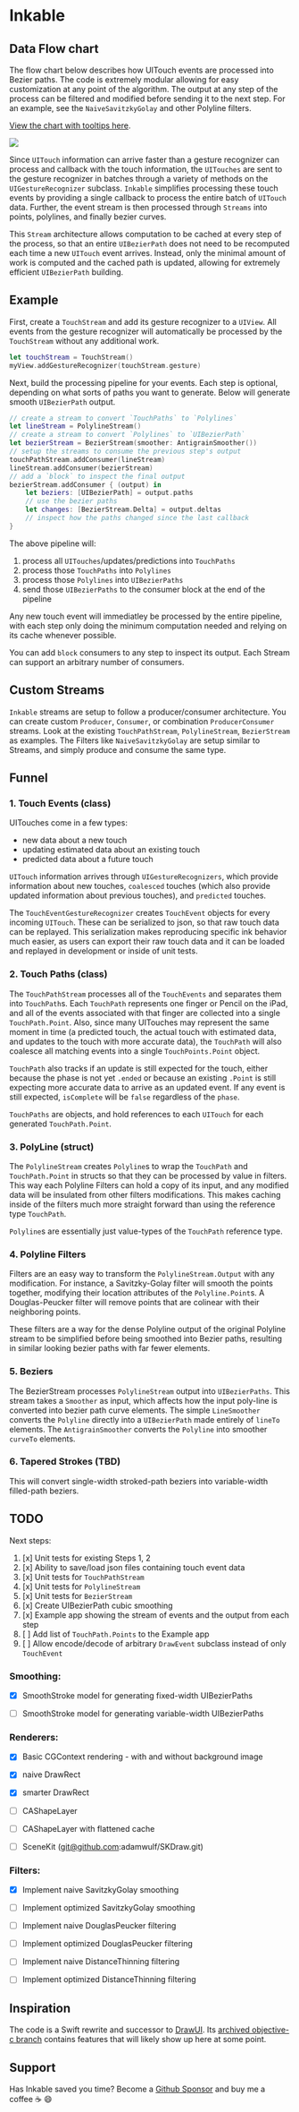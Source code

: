 # Inkable
 
## Data Flow chart
 
The flow chart below describes how UITouch events are processed into Bezier paths. The code is extremely modular
allowing for easy customization at any point of the algorithm. The output at any step of the process can be
filtered and modified before sending it to the next step. For an example, see the `NaiveSavitzkyGolay` and other
Polyline filters. 
 
 <a href='https://adamwulf.github.io/Inkable/'>View the chart with tooltips here</a>.
 
 <a href='https://adamwulf.github.io/Inkable/'><img src='Docs/graph.png'/></a>
 
Since `UITouch` information can arrive faster than a gesture recognizer can process and callback
with the touch information, the `UITouches` are sent to the gesture recognizer in batches through
a variety of methods on the `UIGestureRecognizer` subclass. `Inkable` simplifies processing these
touch events by providing a single callback to process the entire batch of `UITouch` data.
Further, the event stream is then processed through `Streams` into points, polylines, and finally
bezier curves.

This `Stream` architecture allows computation to be cached at every step of the process, so that an
entire `UIBezierPath` does not need to be recomputed each time a new `UITouch` event arrives. Instead,
only the minimal amount of work is computed and the cached path is updated, allowing for extremely
efficient `UIBezierPath` building.

## Example

First, create a `TouchStream` and add its gesture recognizer to a `UIView`. All events from the gesture
recognizer will automatically be processed by the `TouchStream` without any additional work.

```swift
let touchStream = TouchStream()
myView.addGestureRecognizer(touchStream.gesture)
```

Next, build the processing pipeline for your events. Each step is optional, depending on what sorts
of paths you want to generate. Below will generate smooth `UIBezierPath` output.

```swift
// create a stream to convert `TouchPaths` to `Polylines`
let lineStream = PolylineStream()
// create a stream to convert `Polylines` to `UIBezierPath`
let bezierStream = BezierStream(smoother: AntigrainSmoother())
// setup the streams to consume the previous step's output
touchPathStream.addConsumer(lineStream)
lineStream.addConsumer(bezierStream)
// add a `block` to inspect the final output
bezierStream.addConsumer { (output) in
    let beziers: [UIBezierPath] = output.paths
    // use the bezier paths
    let changes: [BezierStream.Delta] = output.deltas
    // inspect how the paths changed since the last callback
}
```

The above pipeline will:

1. process all `UITouches`/updates/predictions into `TouchPaths`
2. process those `TouchPaths` into `Polylines`
3. process those `Polylines` into `UIBezierPaths`
4. send those `UIBezierPaths` to the consumer block at the end of the pipeline

Any new touch event will immediatley be processed by the entire pipeline, with each step
only doing the minimum computation needed and relying on its cache whenever possible.

You can add `block` consumers to any step to inspect its output. Each Stream can support
an arbitrary number of consumers.

## Custom Streams

`Inkable` streams are setup to follow a producer/consumer architecture. You can create custom
`Producer`, `Consumer`, or combination `ProducerConsumer` streams. Look at the existing
`TouchPathStream`, `PolylineStream`, `BezierStream` as examples. The Filters like
`NaiveSavitzkyGolay` are setup similar to Streams, and simply produce and consume the same type.

## Funnel

### 1. Touch Events (class)

UITouches come in a few types:
 - new data about a new touch
 - updating estimated data about an existing touch
 - predicted data about a future touch

`UITouch` information arrives through `UIGestureRecognizers`, which provide information about
new touches, `coalesced` touches (which also provide updated information about previous touches),
and `predicted` touches.

The `TouchEventGestureRecognizer` creates `TouchEvent` objects for every incoming `UITouch`.
These can be serialized to json, so that raw touch data can be replayed. This serialization
makes reproducing specific ink behavior much easier, as users can export their raw touch data
and it can be loaded and replayed in development or inside of unit tests.
 
### 2. Touch Paths (class)

The `TouchPathStream` processes all of the `TouchEvents` and separates them into `TouchPath`s.
Each `TouchPath` represents one finger or Pencil on the iPad, and all of the events associated
with that finger are collected into a single `TouchPath.Point`. Also, since many UITouches
may represent the same moment in time (a predicted touch, the actual touch with estimated data,
and updates to the touch with more accurate data), the `TouchPath` will also coalesce all
matching events into a single `TouchPoints.Point` object.

`TouchPath` also tracks if an update is still expected for the touch, either because the phase
is not yet `.ended` or because an existing `.Point` is still expecting more accurate data to
arrive as an updated event. If any event is still expected, `isComplete` will be `false`
regardless of the `phase`.

`TouchPaths` are objects, and hold references to each `UITouch` for each generated `TouchPath.Point`.


### 3. PolyLine (struct)

The `PolylineStream` creates `Polyline`s to wrap the `TouchPath` and `TouchPath.Point` in structs
so that they can be processed by value in filters. This way each Polyline Filters can hold a copy
of its input, and any modified data will be insulated from other filters modifications. This makes
caching inside of the filters much more straight forward than using the reference type `TouchPath`.

`Polyline`s are essentially just value-types of the `TouchPath` reference type.


### 4. Polyline Filters

Filters are an easy way to transform the `PolylineStream.Output` with any modification. For instance,
a Savitzky-Golay filter will smooth the points together, modifying their location attributes of the
`Polyline.Point`s. A Douglas-Peucker filter will remove points that are colinear with their
neighboring points.

These filters are a way for the dense Polyline output of the original Polyline stream to be simplified
before being smoothed into Bezier paths, resulting in similar looking bezier paths with far fewer
elements.


### 5. Beziers

The BezierStream processes `PolylineStream` output into `UIBezierPaths`. This stream takes a `Smoother`
as input, which affects how the input poly-line is converted into bezier path curve elements. The
simple `LineSmoother` converts the `Polyline` directly into a `UIBezierPath` made entirely of `lineTo`
elements. The `AntigrainSmoother` converts the `Polyline` into smoother `curveTo` elements.


### 6. Tapered Strokes (TBD)

This will convert single-width stroked-path beziers into variable-width filled-path beziers.


## TODO

Next steps:

1. [x] Unit tests for existing Steps 1, 2
2. [x] Ability to save/load json files containing touch event data
3. [x] Unit tests for `TouchPathStream`
4. [x] Unit tests for `PolylineStream`
4. [x] Unit tests for `BezierStream`
5. [x] Create UIBezierPath cubic smoothing
7. [x] Example app showing the stream of events and the output from each step
8. [ ] Add list of `TouchPath.Points` to the Example app
9. [ ] Allow encode/decode of arbitrary `DrawEvent` subclass instead of only `TouchEvent`

### Smoothing:

- [x] SmoothStroke model for generating fixed-width UIBezierPaths
- [ ] SmoothStroke model for generating variable-width UIBezierPaths


### Renderers:

- [x] Basic CGContext rendering
       - with and without background image
- [x] naive DrawRect
- [x] smarter DrawRect
- [ ] CAShapeLayer
- [ ] CAShapeLayer with flattened cache 
- [ ] SceneKit (git@github.com:adamwulf/SKDraw.git)


### Filters:

- [x] Implement naive SavitzkyGolay smoothing
- [ ] Implement optimized SavitzkyGolay smoothing
- [ ] Implement naive DouglasPeucker filtering
- [ ] Implement optimized DouglasPeucker filtering
- [ ] Implement naive DistanceThinning filtering
- [ ] Implement optimized DistanceThinning filtering


## Inspiration

The code is a Swift rewrite and successor to [DrawUI](https://github.com/adamwulf/DrawUI). Its
[archived objective-c branch](https://github.com/adamwulf/DrawUI/tree/archived/objective-c) contains
features that will likely show up here at some point.
 
## Support
 
Has Inkable saved you time? Become a [Github Sponsor](https://github.com/sponsors/adamwulf) and buy me a coffee ☕️ 😄
